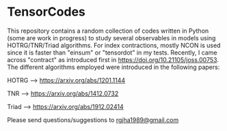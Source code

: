 # TensorCodes
This repository contains a random collection of codes written in Python (some are work in progress) to study several
observables in models using HOTRG/TNR/Triad algorithms. For index contractions, mostly NCON is used
since it is faster than "einsum" or "tensordot" in my tests. Recently, I came across "contract"
as introduced first in https://doi.org/10.21105/joss.00753. The different algorithms employed 
were introduced in the following papers: 

HOTRG --> https://arxiv.org/abs/1201.1144  

TNR --> https://arxiv.org/abs/1412.0732

Triad --> https://arxiv.org/abs/1912.02414

Please send questions/suggestions to rgjha1989@gmail.com 
